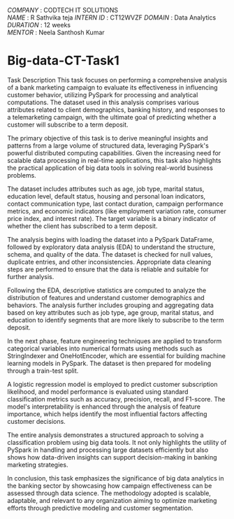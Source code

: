 *COMPANY* : CODTECH IT SOLUTIONS  
*NAME* : R Sathvika teja 
*INTERN ID* : CT12WVZF 
*DOMAIN* : Data Analytics  
*DURATION* : 12 weeks  
*MENTOR* : Neela Santhosh Kumar 

# Big-data-CT-Task1

Task Description
This task focuses on performing a comprehensive analysis of a bank marketing campaign to evaluate its effectiveness in influencing customer behavior, utilizing PySpark for processing and analytical computations. The dataset used in this analysis comprises various attributes related to client demographics, banking history, and responses to a telemarketing campaign, with the ultimate goal of predicting whether a customer will subscribe to a term deposit.

The primary objective of this task is to derive meaningful insights and patterns from a large volume of structured data, leveraging PySpark's powerful distributed computing capabilities. Given the increasing need for scalable data processing in real-time applications, this task also highlights the practical application of big data tools in solving real-world business problems.

The dataset includes attributes such as age, job type, marital status, education level, default status, housing and personal loan indicators, contact communication type, last contact duration, campaign performance metrics, and economic indicators (like employment variation rate, consumer price index, and interest rate). The target variable is a binary indicator of whether the client has subscribed to a term deposit.

The analysis begins with loading the dataset into a PySpark DataFrame, followed by exploratory data analysis (EDA) to understand the structure, schema, and quality of the data. The dataset is checked for null values, duplicate entries, and other inconsistencies. Appropriate data cleaning steps are performed to ensure that the data is reliable and suitable for further analysis.

Following the EDA, descriptive statistics are computed to analyze the distribution of features and understand customer demographics and behaviors. The analysis further includes grouping and aggregating data based on key attributes such as job type, age group, marital status, and education to identify segments that are more likely to subscribe to the term deposit.

In the next phase, feature engineering techniques are applied to transform categorical variables into numerical formats using methods such as StringIndexer and OneHotEncoder, which are essential for building machine learning models in PySpark. The dataset is then prepared for modeling through a train-test split.

A logistic regression model is employed to predict customer subscription likelihood, and model performance is evaluated using standard classification metrics such as accuracy, precision, recall, and F1-score. The model's interpretability is enhanced through the analysis of feature importance, which helps identify the most influential factors affecting customer decisions.

The entire analysis demonstrates a structured approach to solving a classification problem using big data tools. It not only highlights the utility of PySpark in handling and processing large datasets efficiently but also shows how data-driven insights can support decision-making in banking marketing strategies.

In conclusion, this task emphasizes the significance of big data analytics in the banking sector by showcasing how campaign effectiveness can be assessed through data science. The methodology adopted is scalable, adaptable, and relevant to any organization aiming to optimize marketing efforts through predictive modeling and customer segmentation.


